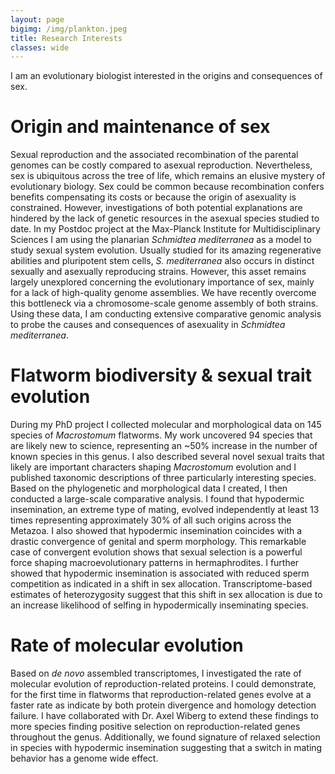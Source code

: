 ```yaml
---
layout: page
bigimg: /img/plankton.jpeg
title: Research Interests
classes: wide
---
```


I am an evolutionary biologist interested in the origins and consequences of sex. 

# Origin and maintenance of sex
Sexual reproduction and the associated recombination of the parental genomes can be costly compared to asexual reproduction. Nevertheless, sex is ubiquitous across the tree of life, which remains an elusive mystery of evolutionary biology. Sex could be common because recombination confers benefits compensating its costs or because the origin of asexuality is constrained. However, investigations of both potential explanations are hindered by the lack of genetic resources in the asexual species studied to date. In my Postdoc project at the Max-Planck Institute for Multidisciplinary Sciences I am using the planarian *Schmidtea mediterranea* as a model to study sexual system evolution. Usually studied for its amazing regenerative abilities and pluripotent stem cells, *S. mediterranea* also occurs in distinct sexually and asexually reproducing strains. However, this asset remains largely unexplored concerning the evolutionary importance of sex, mainly for a lack of high-quality genome assemblies. We have recently overcome this bottleneck via a chromosome-scale genome assembly of both strains. Using these data, I am conducting extensive comparative genomic analysis to probe the causes and consequences of asexuality in *Schmidtea mediterranea*. 

# Flatworm biodiversity & sexual trait evolution
During my PhD project I collected molecular and morphological data on 145 species of *Macrostomum* flatworms. My work uncovered 94 species that are likely new to science, representing an ~50% increase in the number of known species in this genus. I also described several novel sexual traits that likely are important characters shaping *Macrostomum* evolution and I published taxonomic descriptions of three particularly interesting species. Based on the phylogenetic and morphological data I created, I then conducted a large-scale comparative analysis. I found that hypodermic insemination, an extreme type of mating, evolved independently at least 13 times representing approximately 30% of all such origins across the Metazoa. I also showed that hypodermic insemination coincides with a drastic convergence of genital and sperm morphology. This remarkable case of convergent evolution shows that sexual selection is a powerful force shaping macroevolutionary patterns in hermaphrodites. I further showed that hypodermic insemination is associated with reduced sperm competition as indicated in a shift in sex allocation. Transcriptome-based estimates of heterozygosity suggest that this shift in sex allocation is due to an increase likelihood of selfing in hypodermically inseminating species. 

# Rate of molecular evolution 
Based on *de novo* assembled transcriptomes, I investigated the rate of molecular evolution of reproduction-related proteins. I could demonstrate, for the first time in flatworms that reproduction-related genes evolve at a faster rate as indicate by both protein divergence and homology detection failure. I have collaborated with Dr. Axel Wiberg to extend these findings to more species finding positive selection on reproduction-related genes throughout the genus. Additionally, we found signature of relaxed selection in species with hypodermic insemination suggesting that a switch in mating behavior has a genome wide effect.


